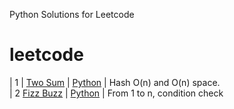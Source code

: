 Python Solutions for Leetcode 
# leetcode
| 1 | [Two Sum](https://github.com/Munirmohammed/leetcode/blob/main/Two%20Sum.py)	  | [Python](https://github.com/Munirmohammed/leetcode) 	|  Hash O(n) and O(n) space.<br>|
2  [Fizz Buzz](https://github.com/Munirmohammed/leetcode/blob/main/Fizz%20Buzz.py) | [Python](https://github.com/Munirmohammed/leetcode) |  From 1 to n, condition check<br>
